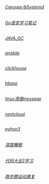###### [Cgroups与Systemd](./Cgroups与Systemd.md)
###### [Go语言学习笔记](./Go语言学习笔记.md)
###### [JAVA_GC](./JAVA_GC.md)
###### [ansbile](./ansbile.md)
###### [clickhouse](./clickhouse.md)
###### [hbase](./hbase.md)
###### [linux清理message](./linux清理message.md)
###### [nextcloud](./nextcloud.md)
###### [pyhon3](./pyhon3.x:第三方库简介.md)
###### [深度睡眠](./深度睡眠.md)
###### [代码大全2学习](./代码大全2学习.md)
###### [跑步膝运动康复](./跑步膝运动康复.md)
